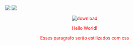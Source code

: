 
<img src="https://img.shields.io/badge/Medium-12100E?style=for-the-badge&logo=medium&logoColor=white" />
<img src="https://img.shields.io/badge/Java-ED8B00?style=for-the-badge&logo=java&logoColor=white" />


![download](https://user-images.githubusercontent.com/36276548/157995779-7ad9a8d5-5793-4f49-b6d2-671f228826ba.jpg)
<!DOCTYPE html>
<html>
<head>
<style>
p {
  color: red;
  text-align: center;
} 
</style>
</head>
<body>

<p>Hello World!</p>
<p>Esses paragrafo serão estilizados com css</p>

</body>
</html>
